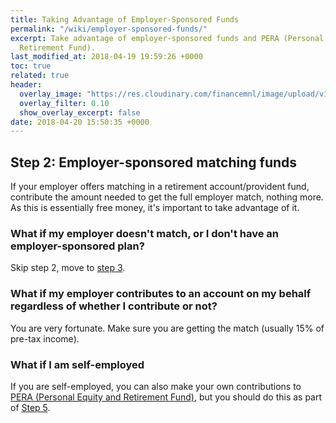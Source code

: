 ```yaml
---
title: Taking Advantage of Employer-Sponsored Funds
permalink: "/wiki/employer-sponsored-funds/"
excerpt: Take advantage of employer-sponsored funds and PERA (Personal Equity and
  Retirement Fund).
last_modified_at: 2018-04-19 19:59:26 +0000
toc: true
related: true
header:
  overlay_image: "https://res.cloudinary.com/financemnl/image/upload/v1524808242/Header%20Images/pexels-photo-380769.jpg"
  overlay_filter: 0.10
  show_overlay_excerpt: false
date: 2018-04-20 15:50:35 +0000
---
```


## Step 2: Employer-sponsored matching funds

If your employer offers matching in a retirement account/provident fund, contribute the amount needed to get the full employer match, nothing more. As this is essentially free money, it's important to take advantage of it.

### What if my employer doesn't match, or I don't have an employer-sponsored plan?

Skip step 2, move to [step 3](/wiki/pay-high-interest-debt/).

### What if my employer contributes to an account on my behalf regardless of whether I contribute or not?

You are very fortunate. Make sure you are getting the match (usually 15% of pre-tax income).

### What if I am self-employed

If you are self-employed, you can also make your own contributions to [PERA (Personal Equity and Retirement Fund)](), but you should do this as part of [Step 5](/wiki/save-for-retirement/).
